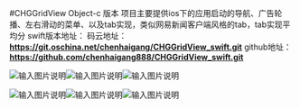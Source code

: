 #CHGGridView  Object-c 版本
项目主要提供ios下的应用启动的导航、广告轮播、左右滑动的菜单、以及tab实现，类似网易新闻客户端风格的tab，tab实现平均分
swift版本地址：
码云地址： **https://git.oschina.net/chenhaigang/CHGGridView_swift.git** 
github地址： **https://github.com/chenhaigang888/CHGGridView_swift.git** 

![输入图片说明](http://git.oschina.net/uploads/images/2017/0304/020900_e96450c8_3935.png "在这里输入图片标题")![输入图片说明](http://git.oschina.net/uploads/images/2017/0304/020922_2ddf4db9_3935.png "在这里输入图片标题")![输入图片说明](http://git.oschina.net/uploads/images/2017/0304/020937_b1a61f7b_3935.png "在这里输入图片标题") 


![输入图片说明](http://files.git.oschina.net/group1/M00/00/E9/PaAvDFiu26eAYj28ALvOOJv-RJM055.gif?token=8d83444f2c6f5f1945b00d82444df195&ts=1487854418&attname=3.gif "在这里输入图片标题")![输入图片说明](http://files.git.oschina.net/group1/M00/00/E9/PaAvDFiu25CAZyyXAOQ6tJU5EoI137.gif?token=f243fd8c368694928dd4f7258206ccc5&ts=1487854418&attname=2.gif "在这里输入图片标题")![输入图片说明](http://files.git.oschina.net/group1/M00/00/E9/PaAvDFiu236AGmmZACJAtypT4Zw086.gif?token=78939e8e48cb5fde20e4b17b5d38b20a&ts=1487854418&attname=1.gif "在这里输入图片标题")

    
